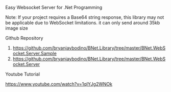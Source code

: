 Easy Websocket Server for .Net Programming

Note:
If your project requires a Base64 string response, this library may not be applicable due to WebSocket limitations.
it can only send around 35kb image size


Github Repository

1. https://github.com/bryanjaybodino/BNet.Library/tree/master/BNet.WebSocket.Server.Sample
2. https://github.com/bryanjaybodino/BNet.Library/tree/master/BNet.WebSocket.Server

Youtube Tutorial

https://www.youtube.com/watch?v=1qIYJg2WNOk